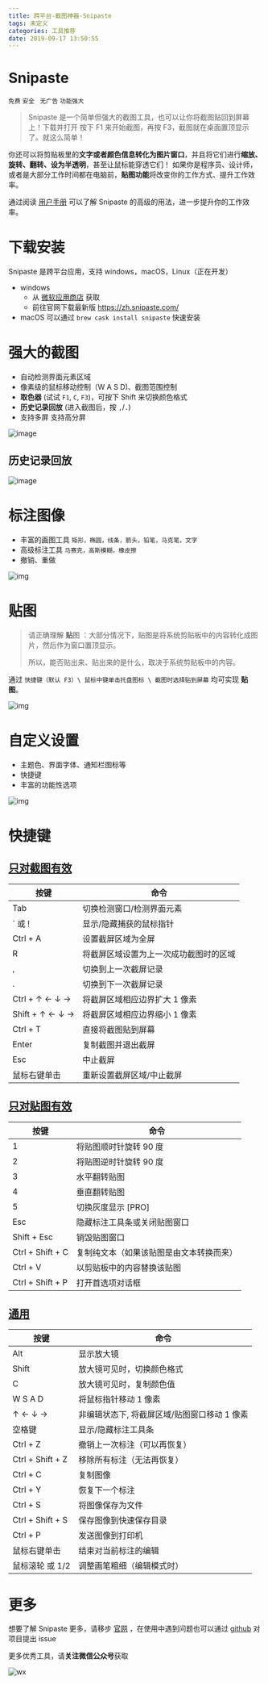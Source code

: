 ```yaml
---
title: 跨平台-截图神器-Snipaste
tags: 未定义
categories: 工具推荐
date: 2019-09-17 13:50:55
---
```


# Snipaste

`免费` `安全` ` 无广告` `功能强大` 
> Snipaste 是一个简单但强大的截图工具，也可以让你将截图贴回到屏幕上！下载并打开 按下 F1 来开始截图，再按 F3，截图就在桌面置顶显示了。就这么简单！

你还可以将剪贴板里的**文字或者颜色信息转化为图片窗口**，并且将它们进行**缩放、旋转、翻转、设为半透明**，甚至让鼠标能穿透它们！
如果你是程序员、设计师，或者是大部分工作时间都在电脑前，**贴图功能**将改变你的工作方式、提升工作效率。

通过阅读 [用户手册](https://docs.snipaste.com/#/zh-cn/) 可以了解 Snipaste 的高级的用法，进一步提升你的工作效率。



#  下载安装

Snipaste  是跨平台应用，支持 windows，macOS，Linux（正在开发）

- windows 
  - 从 [微软应用商店](https://www.microsoft.com/store/apps/9p1wxpkb68kx?cid=snipaste) 获取 
  - 前往官网下载最新版 https://zh.snipaste.com/
- macOS 可以通过 `brew cask install snipaste` 快速安装



# 强大的截图

- 自动检测界面元素区域
- 像素级的鼠标移动控制（W A S D)、截图范围控制
- **取色器** (试试 `F1`, `C`, `F3`)，可按下 Shift 来切换颜色格式 
- **历史记录回放** (进入截图后，按 `,`/`.`)
- 支持多屏 支持高分屏

![image](../../images/2019-8/snipaste1.gif)



## 历史记录回放

![image](../../images/2019-8/snipaste2.gif)



# 标注图像

- 丰富的画图工具  `矩形，椭圆，线条，箭头，铅笔，马克笔，文字`
- 高级标注工具 `马赛克，高斯模糊，橡皮擦`
- 撤销、重做

![img](../../images/2019-8/vu1nkxdD.png)



# 贴图

> 请正确理解 **贴**图 ：大部分情况下，贴图是将系统剪贴板中的内容转化成图片，然后作为窗口置顶显示。 
>
> 所以，能否贴出来、贴出来的是什么，取决于系统剪贴板中的内容。

通过  `快捷键（默认 F3）\ 鼠标中键单击托盘图标 \ 截图时选择贴到屏幕`   均可实现 **贴图**。

![img](../../images/2019-8/P9A3LpoY.png)

# 自定义设置

- 主题色、界面字体、通知栏图标等
- 快捷键
- 丰富的功能性选项

![img](../../images/2019-8/TNqoS229.png)



# 快捷键

## [只对截图有效](https://docs.snipaste.com/zh-cn/key-bindings?id=只对截图有效)

| 按键            | 命令                                   |
| --------------- | -------------------------------------- |
| Tab             | 切换检测窗口/检测界面元素              |
| ` 或 !          | 显示/隐藏捕获的鼠标指针                |
| Ctrl + A        | 设置截屏区域为全屏                     |
| R               | 将截屏区域设置为上一次成功截图时的区域 |
| ,               | 切换到上一次截屏记录                   |
| .               | 切换到下一次截屏记录                   |
| Ctrl + ↑ ← ↓ →  | 将截屏区域相应边界扩大 1 像素          |
| Shift + ↑ ← ↓ → | 将截屏区域相应边界缩小 1 像素          |
| Ctrl + T        | 直接将截图贴到屏幕                     |
| Enter           | 复制截图并退出截屏                     |
| Esc             | 中止截屏                               |
| 鼠标右键单击    | 重新设置截屏区域/中止截屏              |

## [只对贴图有效](https://docs.snipaste.com/zh-cn/key-bindings?id=只对贴图有效)

| 按键             | 命令                                     |
| ---------------- | ---------------------------------------- |
| 1                | 将贴图顺时针旋转 90 度                   |
| 2                | 将贴图逆时针旋转 90 度                   |
| 3                | 水平翻转贴图                             |
| 4                | 垂直翻转贴图                             |
| 5                | 切换灰度显示 [PRO]                       |
| Esc              | 隐藏标注工具条或关闭贴图窗口             |
| Shift + Esc      | 销毁贴图窗口                             |
| Ctrl + Shift + C | 复制纯文本（如果该贴图是由文本转换而来） |
| Ctrl + V         | 以剪贴板中的内容替换该贴图               |
| Ctrl + Shift + P | 打开首选项对话框                         |

## [通用](https://docs.snipaste.com/zh-cn/key-bindings?id=通用)

| 按键             | 命令                                         |
| ---------------- | -------------------------------------------- |
| Alt              | 显示放大镜                                   |
| Shift            | 放大镜可见时，切换颜色格式                   |
| C                | 放大镜可见时，复制颜色值                     |
| W S A D          | 将鼠标指针移动 1 像素                        |
| ↑ ← ↓ →          | 非编辑状态下, 将截屏区域/贴图窗口移动 1 像素 |
| 空格键           | 显示/隐藏标注工具条                          |
| Ctrl + Z         | 撤销上一次标注（可以再恢复）                 |
| Ctrl + Shift + Z | 移除所有标注（无法再恢复）                   |
| Ctrl + C         | 复制图像                                     |
| Ctrl + Y         | 恢复下一个标注                               |
| Ctrl + S         | 将图像保存为文件                             |
| Ctrl + Shift + S | 保存图像到快速保存目录                       |
| Ctrl + P         | 发送图像到打印机                             |
| 鼠标右键单击     | 结束对当前标注的编辑                         |
| 鼠标滚轮 或 1/2  | 调整画笔粗细（编辑模式时）                   |



# 更多

想要了解 Snipaste  更多，请移步 [官网](https://zh.snipaste.com/) ，在使用中遇到问题也可以通过 [github](https://github.com/Snipaste/feedback/) 对项目提出 issue 



更多优秀工具，请**关注微信公众号**获取

![wx](../../images/2000/global/wx_rec.png)